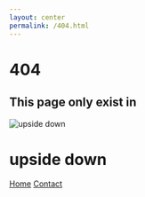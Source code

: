 ```yaml
---
layout: center
permalink: /404.html
---
```


# 404
## This page only exist in
![upside down](https://cafecodificado.github.io/public/404.jpg)
# upside down

<div class="mt3">
  <a href="{{ site.baseurl }}/" class="button button-blue button-big">Home</a>
  <a href="{{ site.baseurl }}/contact/" class="button button-blue button-big">Contact</a>
</div>
